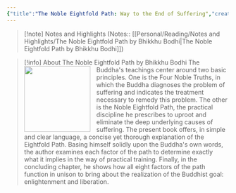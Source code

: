 ```yaml
---
{"title":"The Noble Eightfold Path: Way to the End of Suffering","created":"2021-06-30T00:00:00+06:00","updated":"2023-01-26T16:37:12+06:00","read_count":1,"authors":["Bhikkhu Bodhi"],"isbn10":"192870607X","rating":5,"dg-publish":true,"cover":"https://books.google.com/books/content?id=--vzVMVPHJMC&printsec=frontcover&img=1&zoom=1&edge=curl&source=gbs_api","tags":["buddhism","religion"],"log":[{"status":"Read","timestamp":"2021-08-30T00:00:00+06:00"},{"status":"To Read","timestamp":"2021-06-30T00:00:00+06:00"}],"status":"Read","dg-path":"Reading/Books/Read/The Noble Eightfold Path by Bhikkhu Bodhi.md","permalink":"/reading/books/read/the-noble-eightfold-path-by-bhikkhu-bodhi/","dgPassFrontmatter":true,"noteIcon":"1"}
---
```



> [!note] Notes and Highlights
> (Notes:: [[Personal/Reading/Notes and Highlights/The Noble Eightfold Path by Bhikkhu Bodhi\|The Noble Eightfold Path by Bhikkhu Bodhi]])

> [!info] About The Noble Eightfold Path by Bhikkhu Bodhi
><img src="https://books.google.com/books/content?id=--vzVMVPHJMC&printsec=frontcover&img=1&zoom=1&edge=curl&source=gbs_api" style="float: left; margin-right: 1em;width: 150px; height: auto;" /> The Buddha's teachings center around two basic principles. One is the Four Noble Truths, in which the Buddha diagnoses the problem of suffering and indicates the treatment necessary to remedy this problem. The other is the Noble Eightfold Path, the practical discipline he prescribes to uproot and eliminate the deep underlying causes of suffering. The present book offers, in simple and clear language, a concise yet thorough explanation of the Eightfold Path. Basing himself solidly upon the Buddha's own words, the author examines each factor of the path to determine exactly what it implies in the way of practical training. Finally, in the concluding chapter, he shows how all eight factors of the path function in unison to bring about the realization of the Buddhist goal: enlightenment and liberation.